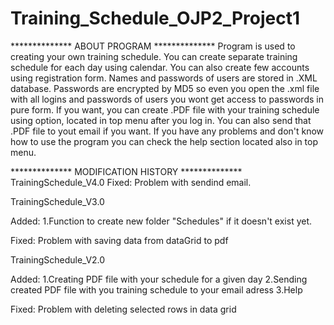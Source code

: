 # Training_Schedule_OJP2_Project1
************** ABOUT PROGRAM **************
Program is used to creating your own training schedule. You can create separate training schedule for each day using calendar. You can also create few accounts using registration form. Names and passwords of users are stored in .XML database. Passwords are encrypted by MD5 so even you open the .xml file with all logins and passwords of users you wont get access to passwords in pure form. If you want, you can create .PDF file with your training schedule using option, located in top menu after you log in. You can also send that .PDF file to yout email if you want. If you have any problems and don't know how to use the program you can check the help section located also in top menu.

************** MODIFICATION HISTORY **************
TrainingSchedule_V4.0
Fixed: Problem with sendind email.

TrainingSchedule_V3.0

Added:
1.Function to create new folder "Schedules" if it doesn't exist yet.

Fixed:
Problem with saving data from dataGrid to pdf

TrainingSchedule_V2.0

Added:
1.Creating PDF file with your schedule for a given day
2.Sending created PDF file with you training schedule to your email adress
3.Help

Fixed:
Problem with deleting selected rows in data grid
